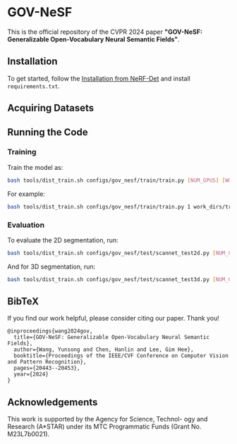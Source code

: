 # GOV-NeSF

This is the official repository of the CVPR 2024 paper **"GOV-NeSF: Generalizable Open-Vocabulary Neural Semantic Fields"**. 

## Installation

To get started, follow the [Installation from NeRF-Det](https://github.com/facebookresearch/NeRF-Det) and install ```requirements.txt```.


## Acquiring Datasets


## Running the Code

### Training

Train the model as:

```bash
bash tools/dist_train.sh configs/gov_nesf/train/train.py [NUM_GPUS] [WORK_DIR]
```

For example:
```bash
bash tools/dist_train.sh configs/gov_nesf/train/train.py 1 work_dirs/train
```

### Evaluation

To evaluate the 2D segmentation, run:

```bash
bash tools/dist_train.sh configs/gov_nesf/test/scannet_test2d.py [NUM_GPUS] [WORK_DIR] [CHECKPOINT_PATH]
```

And for 3D segmentation, run:
```bash
bash tools/dist_train.sh configs/gov_nesf/test/scannet_test3d.py [NUM_GPUS] [WORK_DIR] [CHECKPOINT_PATH]
```


## BibTeX
If you find our work helpful, please consider citing our paper. Thank you!
```
@inproceedings{wang2024gov,
  title={GOV-NeSF: Generalizable Open-Vocabulary Neural Semantic Fields},
  author={Wang, Yunsong and Chen, Hanlin and Lee, Gim Hee},
  booktitle={Proceedings of the IEEE/CVF Conference on Computer Vision and Pattern Recognition},
  pages={20443--20453},
  year={2024}
}
```

## Acknowledgements

This work is supported by the Agency for Science, Technol- ogy and Research (A*STAR) under its MTC Programmatic Funds (Grant No. M23L7b0021).
